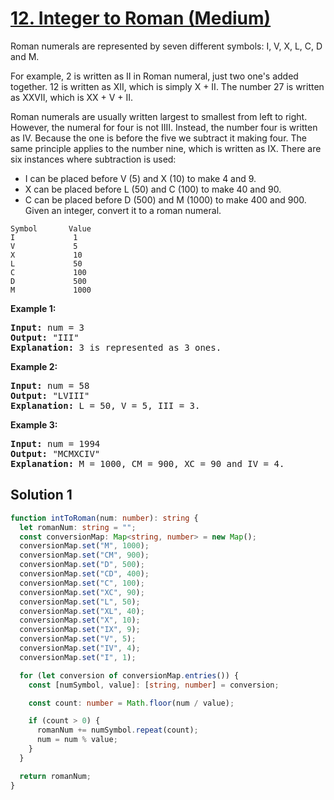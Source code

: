 # [12. Integer to Roman (Medium)](https://leetcode.com/problems/integer-to-roman/)

<p>Roman numerals are represented by seven different symbols: I, V, X, L, C, D and M.</p>

<p>For example, 2 is written as II in Roman numeral, just two one's added together. 12 is written as XII, which is simply X + II. The number 27 is written as XXVII, which is XX + V + II.

Roman numerals are usually written largest to smallest from left to right. However, the numeral for four is not IIII. Instead, the number four is written as IV. Because the one is before the five we subtract it making four. The same principle applies to the number nine, which is written as IX. There are six instances where subtraction is used:

- I can be placed before V (5) and X (10) to make 4 and 9.
- X can be placed before L (50) and C (100) to make 40 and 90.
- C can be placed before D (500) and M (1000) to make 400 and 900.
  Given an integer, convert it to a roman numeral.</p>

```
Symbol       Value
I             1
V             5
X             10
L             50
C             100
D             500
M             1000

```

<p><strong>Example 1:</strong></p>

<pre>
<strong>Input:</strong> num = 3
<strong>Output:</strong> "III"
<strong>Explanation:</strong> 3 is represented as 3 ones.
</pre>

<p><strong>Example 2:</strong></p>

<pre>
<strong>Input:</strong> num = 58
<strong>Output:</strong> "LVIII"
<strong>Explanation:</strong> L = 50, V = 5, III = 3.
</pre>

<p><strong>Example 3:</strong></p>

<pre>
<strong>Input:</strong> num = 1994
<strong>Output:</strong> "MCMXCIV"
<strong>Explanation:</strong> M = 1000, CM = 900, XC = 90 and IV = 4.
</pre>

## Solution 1

```ts
function intToRoman(num: number): string {
  let romanNum: string = "";
  const conversionMap: Map<string, number> = new Map();
  conversionMap.set("M", 1000);
  conversionMap.set("CM", 900);
  conversionMap.set("D", 500);
  conversionMap.set("CD", 400);
  conversionMap.set("C", 100);
  conversionMap.set("XC", 90);
  conversionMap.set("L", 50);
  conversionMap.set("XL", 40);
  conversionMap.set("X", 10);
  conversionMap.set("IX", 9);
  conversionMap.set("V", 5);
  conversionMap.set("IV", 4);
  conversionMap.set("I", 1);

  for (let conversion of conversionMap.entries()) {
    const [numSymbol, value]: [string, number] = conversion;

    const count: number = Math.floor(num / value);

    if (count > 0) {
      romanNum += numSymbol.repeat(count);
      num = num % value;
    }
  }

  return romanNum;
}
```
